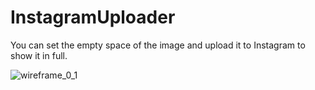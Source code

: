 # InstagramUploader
You can set the empty space of the image and upload it to Instagram to show it in full.

![wireframe_0_1](https://user-images.githubusercontent.com/8576087/73287187-31d90a80-423c-11ea-98d3-2514e8c9da34.jpg)
